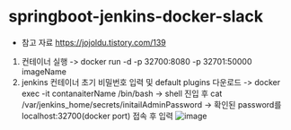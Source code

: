 # springboot-jenkins-docker-slack
- 참고 자료 https://jojoldu.tistory.com/139

1. 컨테이너 실행 
-> docker run -d -p 32700:8080 -p 32701:50000 imageName
2. jenkins 컨테이너 초기 비밀번호 입력 및 default plugins 다운로드
-> docker exec -it contanaiterName /bin/bash
-> shell  진입 후 cat /var/jenkins_home/secrets/initailAdminPassword
-> 확인된 password를 localhost:32700(docker port) 접속 후 입력 
![image](https://user-images.githubusercontent.com/41417504/115197401-eace8200-a12b-11eb-920e-52cfbe3b49e9.png)

